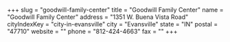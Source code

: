 +++
slug = "goodwill-family-center"
title = "Goodwill Family Center"
name = "Goodwill Family Center"
address = "1351 W. Buena Vista Road"
cityIndexKey = "city-in-evansville"
city = "Evansville"
state = "IN"
postal = "47710"
website = ""
phone = "812-424-4663"
fax = ""
+++
